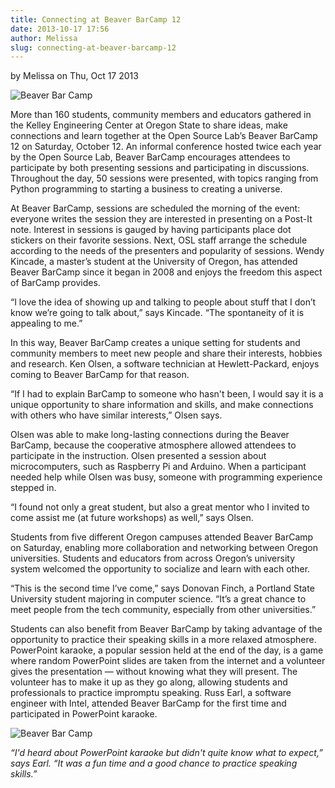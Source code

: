 ```yaml
---
title: Connecting at Beaver BarCamp 12
date: 2013-10-17 17:56
author: Melissa
slug: connecting-at-beaver-barcamp-12
---
```

by Melissa on Thu, Oct 17 2013

![Beaver Bar Camp](/images/bbc12-blog-post.jpg#blog)

More than 160 students, community members and educators gathered in the Kelley
Engineering Center at Oregon State to share ideas, make connections and learn
together at the Open Source Lab’s Beaver BarCamp 12 on Saturday, October 12. An
informal conference hosted twice each year by the Open Source Lab, Beaver
BarCamp encourages attendees to participate by both presenting sessions and
participating in discussions. Throughout the day, 50 sessions were presented,
with topics ranging from Python programming to starting a business to creating a
universe.

At Beaver BarCamp, sessions are scheduled the morning of the event: everyone
writes the session they are interested in presenting on a Post-It note. Interest
in sessions is gauged by having participants place dot stickers on their
favorite sessions. Next, OSL staff arrange the schedule according to the needs
of the presenters and popularity of sessions. Wendy Kincade, a master’s student
at the University of Oregon, has attended Beaver BarCamp since it began in 2008
and enjoys the freedom this aspect of BarCamp provides.

“I love the idea of showing up and talking to people about stuff that I don’t
know we’re going to talk about,” says Kincade. “The spontaneity of it is
appealing to me.”

In this way, Beaver BarCamp creates a unique setting for students and community
members to meet new people and share their interests, hobbies and research. Ken
Olsen, a software technician at Hewlett-Packard, enjoys coming to Beaver BarCamp
for that reason.

“If I had to explain BarCamp to someone who hasn't been, I would say it is a
unique opportunity to share information and skills, and make connections with
others who have similar interests,” Olsen says.

Olsen was able to make long-lasting connections during the Beaver BarCamp,
because the cooperative atmosphere allowed attendees to participate in the
instruction. Olsen presented a session about microcomputers, such as Raspberry
Pi and Arduino. When a participant needed help while Olsen was busy, someone
with programming experience stepped in.

“I found not only a great student, but also a great mentor who I invited to come
assist me (at future workshops) as well,” says Olsen.

Students from five different Oregon campuses attended Beaver BarCamp on
Saturday, enabling more collaboration and networking between Oregon
universities. Students and educators from across Oregon’s university system
welcomed the opportunity to socialize and learn with each other.

“This is the second time I’ve come,” says Donovan Finch, a Portland State
University student majoring in computer science. “It’s a great chance to meet
people from the tech community, especially from other universities.”

Students can also benefit from Beaver BarCamp by taking advantage of the
opportunity to practice their speaking skills in a more relaxed atmosphere.
PowerPoint karaoke, a popular session held at the end of the day, is a game
where random PowerPoint slides are taken from the internet and a volunteer gives
the presentation — without knowing what they will present. The volunteer has to
make it up as they go along, allowing students and professionals to practice
impromptu speaking. Russ Earl, a software engineer with Intel, attended Beaver
BarCamp for the first time and participated in PowerPoint karaoke.

![Beaver Bar Camp](/images/bbc12-blog-post.jpg#blog-center)

*“I'd heard about PowerPoint karaoke but didn't quite know what to expect,” says
Earl. “It was a fun time and a good chance to practice speaking skills.”*